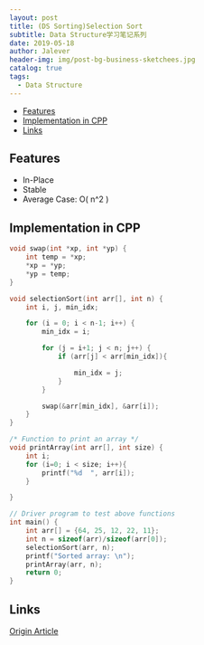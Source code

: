 ```yaml
---
layout: post
title: (DS Sorting)Selection Sort
subtitle: Data Structure学习笔记系列
date: 2019-05-18
author: Jalever
header-img: img/post-bg-business-sketchees.jpg
catalog: true
tags:
  - Data Structure
---
```


- [Features](#features)
- [Implementation in CPP](#implementation-in-cpp)
- [Links](#links)

## Features
- In-Place
- Stable
- Average Case: O( n^2 )

## Implementation in CPP
```c
void swap(int *xp, int *yp) {  
    int temp = *xp;  
    *xp = *yp;  
    *yp = temp;  
}  

void selectionSort(int arr[], int n) {  
    int i, j, min_idx;  

    for (i = 0; i < n-1; i++) {  
        min_idx = i;  

        for (j = i+1; j < n; j++) {
            if (arr[j] < arr[min_idx]){

                min_idx = j;  
            }
        }

        swap(&arr[min_idx], &arr[i]);  
    }  
}  

/* Function to print an array */
void printArray(int arr[], int size) {  
    int i;  
    for (i=0; i < size; i++){
        printf("%d  ", arr[i]);  
    }

}  

// Driver program to test above functions  
int main() {  
    int arr[] = {64, 25, 12, 22, 11};  
    int n = sizeof(arr)/sizeof(arr[0]);  
    selectionSort(arr, n);  
    printf("Sorted array: \n");
    printArray(arr, n);  
    return 0;  
}   
```

## Links
[Origin Article](https://www.geeksforgeeks.org/selection-sort/)
